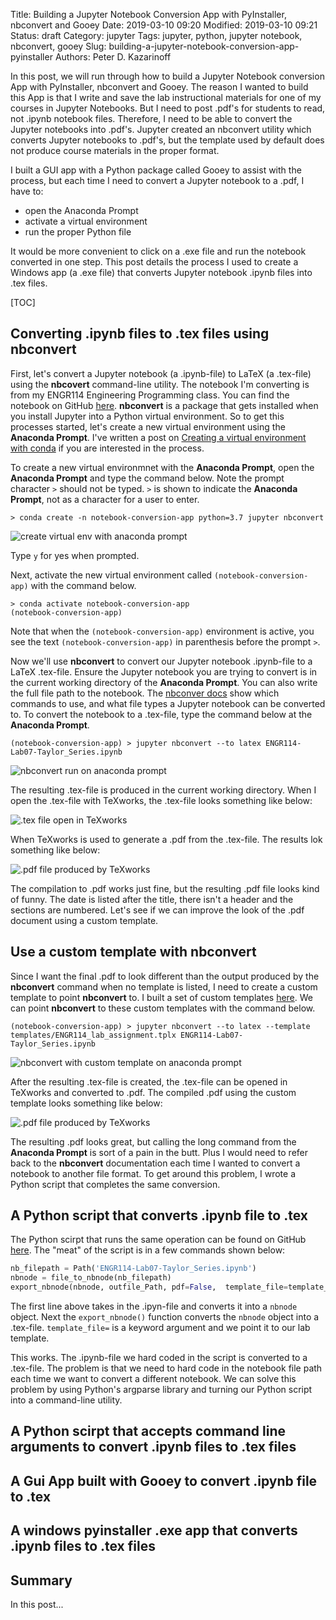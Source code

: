 Title: Building a Jupyter Notebook Conversion App with PyInstaller, nbconvert and Gooey
Date: 2019-03-10 09:20
Modified: 2019-03-10 09:21
Status: draft
Category: jupyter
Tags: jupyter, python, jupyter notebook, nbconvert, gooey
Slug: building-a-jupyter-notebook-conversion-app-pyinstaller
Authors: Peter D. Kazarinoff

In this post, we will run through how to build a Jupyter Notebook conversion App with PyInstaller, nbconvert and Gooey. The reason I wanted to build this App is that I write and save the lab instructional materials for one of my courses in Jupyter Notebooks. But I need to post .pdf's for students to read, not .ipynb notebook files. Therefore, I need to be able to convert the Jupyter notebooks into .pdf's. Jupyter created an nbconvert utility which converts Jupyter notebooks to .pdf's, but the template used by default does not produce course materials in the proper format.

I built a GUI app with a Python package called Gooey to assist with the process, but each time I need to convert a Jupyter notebook to a .pdf, I have to:
 
  * open the Anaconda Prompt
  * activate a virtual environment
  * run the proper Python file

It would be more convenient to click on a .exe file and run the notebook converted in one step. This post details the process I used to create a Windows app (a .exe file) that converts Jupyter notebook .ipynb files into .tex files.

[TOC]

## Converting .ipynb files to .tex files using nbconvert

First, let's convert a Jupyter notebook (a .ipynb-file) to LaTeX (a .tex-file) using the **nbcovert** command-line utility. The notebook I'm converting is from my ENGR114 Engineering Programming class. You can find the notebook on GitHub [here](https://github.com/ProfessorKazarinoff/ENGR114/blob/master/ENGR114-Labs/Lab07-Taylor_Series/ENGR114-Lab07-Taylor_Series.ipynb). **nbconvert** is a package that gets installed when you install Jupyter into a Python virtual environment. So to get this processes started, let's create a new virtual environment using the **Anaconda Prompt**. I've written a post on [Creating a virtual environment with conda]({filename}/posts/virtual_environments/new_virtualenv_conda.md) if you are interested in the process.

To create a new virtual environmnet with the **Anaconda Prompt**, open the **Anaconda Prompt** and type the command below. Note the prompt character ```>``` should not be typed. ```>``` is shown to indicate the **Anaconda Prompt**, not as a character for a user to enter.

```text
> conda create -n notebook-conversion-app python=3.7 jupyter nbconvert
```

![create virtual env with anaconda prompt]({filename}/posts/jupyter/images/anaconda_prompt_create_virtual_env.png)

Type ```y``` for yes when prompted. 

Next, activate the new virtual environment called ```(notebook-conversion-app)``` with the command below.

```text
> conda activate notebook-conversion-app
(notebook-conversion-app)
```

Note that when the ```(notebook-conversion-app)``` environment is active, you see the text ```(notebook-conversion-app)``` in parenthesis before the prompt ```>```.

Now we'll use **nbconvert** to convert our Jupyter notebook .ipynb-file to a LaTeX .tex-file. Ensure the Jupyter notebook you are trying to convert is in the current working directory of the **Anaconda Prompt**. You can also write the full file path to the notebook. The [nbconver docs](https://nbconvert.readthedocs.io/en/latest/) show which commands to use, and what file types a Jupyter notebook can be converted to. To convert the notebook to a .tex-file, type the command below at the **Anaconda Prompt**.

```text
(notebook-conversion-app) > jupyter nbconvert --to latex ENGR114-Lab07-Taylor_Series.ipynb
```

![nbconvert run on anaconda prompt]({filename}/posts/jupyter/images/anaconda_prompt_nbconvert_to_latex.png)

The resulting .tex-file is produced in the current working directory. When I open the .tex-file with TeXworks, the .tex-file looks something like below:

![.tex file open in TeXworks]({filename}/posts/jupyter/images/TeXworks_file_open.png)

When TeXworks is used to generate a .pdf from the .tex-file. The results lok something like below:

![.pdf file produced by TeXworks]({filename}/posts/jupyter/images/pdf_made_by_TeXworks.png)

The compilation to .pdf works just fine, but the resulting .pdf file looks kind of funny. The date is listed after the title, there isn't a header and the sections are numbered. Let's see if we can improve the look of the .pdf document using a custom template.

## Use a custom template with **nbconvert**

Since I want the final .pdf to look different than the output produced by the **nbconvert** command when no template is listed, I need to create a custom template to point **nbconvert** to. I built a set of custom templates [here](). We can point **nbconvert** to these custom templates with the command below.

```text
(notebook-conversion-app) > jupyter nbconvert --to latex --template templates/ENGR114_lab_assignment.tplx ENGR114-Lab07-Taylor_Series.ipynb
```

![nbconvert with custom template on anaconda prompt]({filename}/posts/jupyter/images/anaconda_prompt_nbconvert_to_latex_custom_template.png)

After the resulting .tex-file is created, the .tex-file can be opened in TeXworks and converted to .pdf. The compiled .pdf using the custom template looks something like below:

![.pdf file produced by TeXworks]({filename}/posts/jupyter/images/pdf_made_by_TeXworks_custom_template.png)

The resulting .pdf looks great, but calling the long command from the **Anaconda Prompt** is sort of a pain in the butt. Plus I would need to refer back to the **nbconvert** documentation each time I wanted to convert a notebook to another file format. To get around this problem, I wrote a Python script that completes the same conversion. 

## A Python script that converts .ipynb file to .tex

The Python scirpt that runs the same operation can be found on GitHub [here](https://github.com/ProfessorKazarinoff/notebook-convert-app/blob/master/convert_script.py). The "meat" of the script is in a few commands shown below:

```python
nb_filepath = Path('ENGR114-Lab07-Taylor_Series.ipynb')
nbnode = file_to_nbnode(nb_filepath)
export_nbnode(nbnode, outfile_Path, pdf=False,  template_file=template_file_Path)
```

The first line above takes in the .ipyn-file and converts it into a ```nbnode``` object. Next the ```export_nbnode()``` function converts the ```nbnode``` object into a .tex-file. ```template_file=``` is a keyword argument and we point it to our lab template.

This works. The .ipynb-file we hard coded in the script is converted to a .tex-file. The problem is that we need to hard code in the notebook file path each time we want to convert a different notebook. We can solve this problem by using Python's argparse library and turning our Python script into a command-line utility.

## A Python scirpt that accepts command line arguments to convert .ipynb files to .tex files



## A Gui App built with Gooey to convert .ipynb file to .tex

## A windows pyinstaller .exe app that converts .ipynb files to .tex files

## Summary

In this post...
